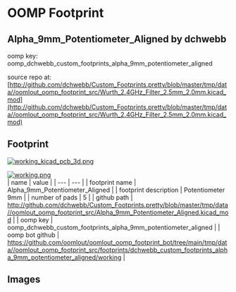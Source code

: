 # OOMP Footprint  
## Alpha_9mm_Potentiometer_Aligned  by dchwebb  
  
oomp key: oomp_dchwebb_custom_footprints_alpha_9mm_potentiometer_aligned  
  
source repo at: [http://github.com/dchwebb/Custom_Footprints.pretty/blob/master/tmp/data//oomlout_oomp_footprint_src/Wurth_2.4GHz_Filter_2.5mm_2.0mm.kicad_mod](http://github.com/dchwebb/Custom_Footprints.pretty/blob/master/tmp/data//oomlout_oomp_footprint_src/Wurth_2.4GHz_Filter_2.5mm_2.0mm.kicad_mod)  
## Footprint  
  
[![working_kicad_pcb_3d.png](working_kicad_pcb_3d_600.png)](working_kicad_pcb_3d.png)  
  
[![working.png](working_600.png)](working.png)  
| name | value | 
| --- | --- | 
| footprint name | Alpha_9mm_Potentiometer_Aligned | 
| footprint description | Potentiometer 9mm | 
| number of pads | 5 | 
| github path | http://github.com/dchwebb/Custom_Footprints.pretty/blob/master/tmp/data//oomlout_oomp_footprint_src/Alpha_9mm_Potentiometer_Aligned.kicad_mod | 
| oomp key | oomp_dchwebb_custom_footprints_alpha_9mm_potentiometer_aligned | 
| oomp bot github | https://github.com/oomlout/oomlout_oomp_footprint_bot/tree/main/tmp/data//oomlout_oomp_footprint_src/footprints/dchwebb_custom_footprints_alpha_9mm_potentiometer_aligned/working | 
## Images  
